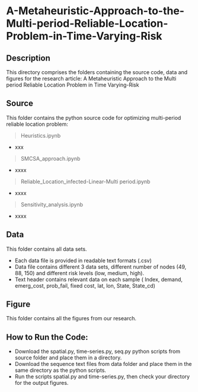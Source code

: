 # A-Metaheuristic-Approach-to-the-Multi-period-Reliable-Location-Problem-in-Time-Varying-Risk
## Description
This directory comprises the folders containing the source code, data and figures for the research article:
A Metaheuristic Approach to the Multi period Reliable Location Problem in Time Varying-Risk
## Source
This folder contains the python source code for optimizing multi-period reliable location problem:
> Heuristics.ipynb
* xxx
> SMCSA_approach.ipynb
* xxxx
> Reliable_Location_infected-Linear-Multi period.ipynb
* xxxx
> Sensitivity_analysis.ipynb
* xxxx


## Data
This folder contains all data sets.

* Each data file is provided in readable text formats (.csv)
* Data file contains different 3 data sets, different number of nodes (49, 88, 150) and different risk levels (low, medium, high).
* Text header contains relevant data on each sample ( Index,	demand,	emerg_cost,	prob_fail, fixed cost,	lat,	lon,	State,	State_cd)

## Figure
This folder contains all the figures from our research.

## How to Run the Code:
* Download the spatial.py, time-series.py, seq.py python scripts from source folder and place them in a directory.
* Download the sequence text files from data folder and place them in the same directory as the python scripts.
* Run the scripts spatial.py and time-series.py, then check your directory for the output figures.
